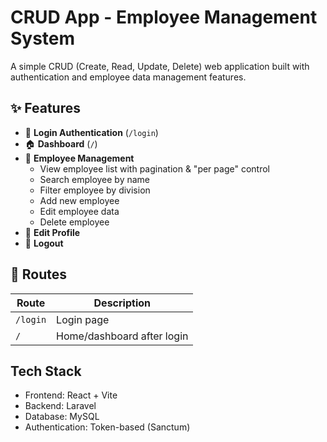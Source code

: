 # CRUD App - Employee Management System

A simple CRUD (Create, Read, Update, Delete) web application built with authentication and employee data management features.

## ✨ Features

- 🔐 **Login Authentication** (`/login`)
- 🏠 **Dashboard** (`/`)
- 👥 **Employee Management**
  - View employee list with pagination & "per page" control
  - Search employee by name
  - Filter employee by division
  - Add new employee
  - Edit employee data
  - Delete employee
- 👤 **Edit Profile**
- 🚪 **Logout**

## 🧭 Routes

| Route     | Description             |
|-----------|-------------------------|
| `/login`  | Login page              |
| `/`       | Home/dashboard after login |

## Tech Stack
- Frontend: React + Vite
- Backend: Laravel
- Database: MySQL
- Authentication: Token-based (Sanctum)